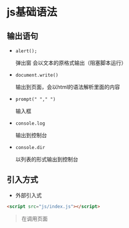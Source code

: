# js基础语法
## 输出语句
- `alert();`

  弹出窗 会以文本的原格式输出（阻塞脚本运行）
- `document.write()`

  输出到页面，会以html的语法解析里面的内容
- `prompt(" "," ")`

  输入框
- `console.log`

  输出到控制台
- `console.dir`

  以列表的形式输出到控制台

## 引入方式
- 外部引入式
```html
<script src="js/index.js"></script>
```
>在调用页面<script>标签对当中不能有任何代码，在js脚本中不能出现<script>标签对

- 嵌入式
```html
<script type=“text/javascript” language=“javascript”>
  // js代码
  //它可以在html页面中的任何位置调用，如果有多个标签对，它们是相互影响，相互联系的
</script>
```
- 超链接和重定向
```html
<a href="javascript:alert('我是超链接')">我是超链接</a>
<form action="javascript:alert('我是重定向')">
  <input type="submit" value="登录">
</form>
```
- 在事件后面进行调用
```html
<div onclick="alert(1)"><div>
```

> 【注意】<br>
1.JavaScript可以在html页面当中的任何位置来进行调用，但是他们还是一个整体，是相互联系，相互影响<br>
2.在调用页面< script >标签对当中不能有任何代码在<br>
3.js脚本中不能出现< script >标签对。

## 注释
- 行内注释: // 注释内容
- 块注释:  /* 注释内容*/
